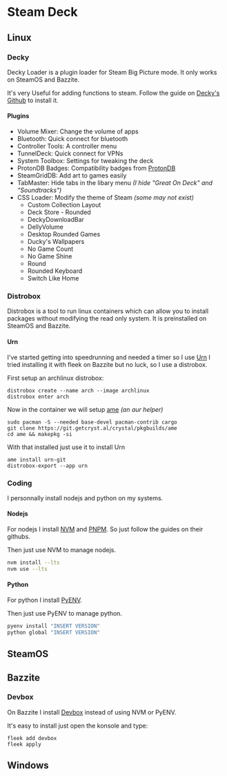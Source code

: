 # Steam Deck

## Linux

### Decky
Decky Loader is a plugin loader for Steam Big Picture mode.
It only works on SteamOS and Bazzite.

It's very Useful for adding functions to steam.
Follow the guide on [Decky's Github](https://github.com/SteamDeckHomebrew/decky-loader) to install it.

#### Plugins
- Volume Mixer: Change the volume of apps
- Bluetooth: Quick connect for bluetooth
- Controller Tools: A controller menu
- TunnelDeck: Quick connect for VPNs
- System Toolbox: Settings for tweaking the deck
- ProtonDB Badges: Compatibility badges from [ProtonDB](https://www.protondb.com/) 
- SteamGridDB: Add art to games easily
- TabMaster: Hide tabs in the libary menu *(I hide "Great On Deck" and "Soundtracks")*
- CSS Loader: Modify the theme of Steam *(some may not exist)*
	- Custom Collection Layout
	- Deck  Store - Rounded
	- DeckyDownloadBar
	- DellyVolume
	- Desktop Rounded Games
	- Ducky's Wallpapers
	- No Game Count
	- No Game Shine
	- Round
	- Rounded Keyboard
	- Switch Like Home

### Distrobox
Distrobox is a tool to run linux containers which can allow you to install packages without modifying the read only system. 
It is preinstalled on SteamOS and Bazzite.

#### Urn
I've started getting into speedrunning and needed a timer so I use [Urn](https://github.com/paoloose/urn)
I tried installing it with fleek on Bazzite but no luck, so I use a distrobox.

First setup an archlinux distrobox:
```
distrobox create --name arch --image archlinux
distrobox enter arch
```

Now in the container we will setup [ame](https://getcryst.al/site/docs/amethyst/getting-started) *(an aur helper)*
```
sudo pacman -S --needed base-devel pacman-contrib cargo
git clone https://git.getcryst.al/crystal/pkgbuilds/ame
cd ame && makepkg -si
```

With that installed just use it to install Urn
```
ame install urn-git
distrobox-export --app urn
```

### Coding
I personnally install nodejs and python on my systems.

#### Nodejs
For nodejs I install [NVM](https://github.com/nvm-sh/nvm) and [PNPM](https://github.com/pnpm/pnpm).
So just follow the guides on their githubs.

Then just use NVM to manage nodejs.
```sh
nvm install --lts
nvm use --lts
```

#### Python
For python I install [PyENV](https://github.com/pyenv/pyenv).

Then just use PyENV to manage python.
```sh
pyenv install "INSERT VERSION"
python global "INSERT VERSION"
```

## SteamOS

## Bazzite

### Devbox
On Bazzite I install [Devbox](https://www.jetpack.io/devbox/) instead of using NVM or PyENV.

It's easy to install just open the konsole and type:
```
fleek add devbox
fleek apply
```

## Windows
